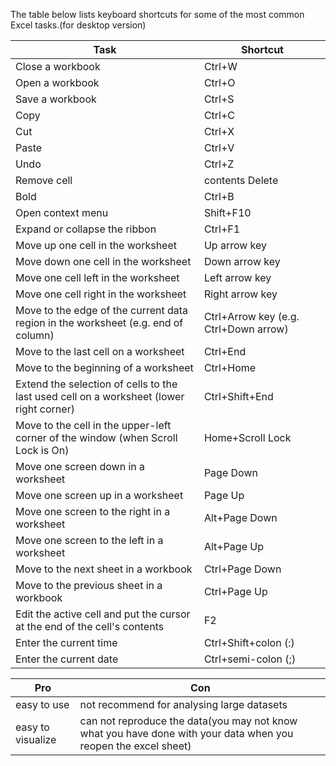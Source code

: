 The table below lists keyboard shortcuts for some of the most common Excel tasks.(for desktop version)

|Task	|Shortcut|
|---|---|
|Close a workbook	|Ctrl+W|
|Open a workbook	|Ctrl+O|
|Save a workbook	|Ctrl+S|
|Copy	|Ctrl+C|
|Cut	|Ctrl+X|
|Paste	|Ctrl+V|
|Undo	|Ctrl+Z|
|Remove cell |contents	Delete|
|Bold	|Ctrl+B|
|Open context menu	|Shift+F10|
|Expand or collapse the ribbon	|Ctrl+F1|
|Move up one cell in the worksheet	|Up arrow key|
|Move down one cell in the worksheet	|Down arrow key|
|Move one cell left in the worksheet	|Left arrow key|
|Move one cell right in the worksheet	|Right arrow key|
|Move to the edge of the current data region in the worksheet (e.g. end of column)	|Ctrl+Arrow key (e.g. Ctrl+Down arrow)|
|Move to the last cell on a worksheet	|Ctrl+End|
|Move to the beginning of a worksheet	|Ctrl+Home|
|Extend the selection of cells to the last used cell on a worksheet (lower right corner)	|Ctrl+Shift+End|
|Move to the cell in the upper-left corner of the window (when Scroll Lock is On)	|Home+Scroll Lock|
|Move one screen down in a worksheet	|Page Down|
|Move one screen up in a worksheet	|Page Up|
|Move one screen to the right in a worksheet	|Alt+Page Down|
|Move one screen to the left in a worksheet	|Alt+Page Up|
|Move to the next sheet in a workbook	|Ctrl+Page Down|
|Move to the previous sheet in a workbook  |Ctrl+Page Up|
|Edit the active cell and put the cursor at the end of the cell's contents	|F2|
|Enter the current time	|Ctrl+Shift+colon (:)|
|Enter the current date	|Ctrl+semi-colon (;)|

|Pro|Con|
|---|---|
|easy to use|not recommend for analysing large datasets|
|easy to visualize|can not reproduce the data(you may not know what you have done with your data when you reopen the excel sheet)|
